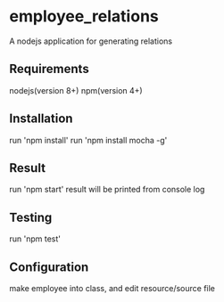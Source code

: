 # employee_relations
A nodejs application for generating relations

## Requirements
nodejs(version 8+)
npm(version 4+)

## Installation
run 'npm install'
run 'npm install mocha -g'

## Result
run 'npm start'
result will be printed from console log

## Testing
run 'npm test'

## Configuration
make employee into class, and edit resource/source file